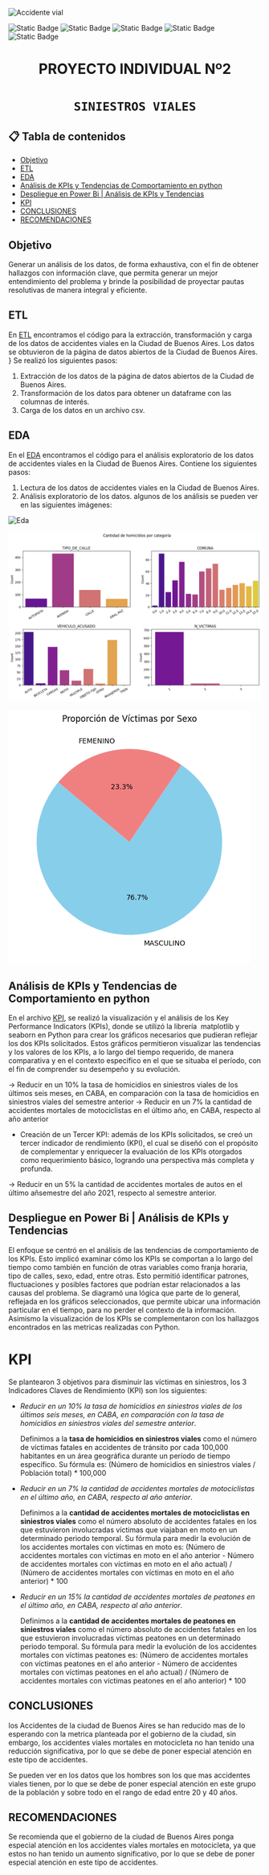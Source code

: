<!-- inserta una imagen de un accidente vial -->
![Accidente vial](https://www.motociclismo.es/uploads/s1/11/53/89/15/accidente-de-moto_2_790x454.jpeg)

![Static Badge](https://img.shields.io/badge/PowerBI-gray?style=flat&logo=powerbi)
![Static Badge](https://img.shields.io/badge/Python-gray?style=flat&logo=python)
![Static Badge](https://img.shields.io/badge/-Pandas-gray?style=flat&logo=pandas)
![Static Badge](https://img.shields.io/badge/-Matplotlib-gray?style=flat&logo=matplotlib)
![Static Badge](https://img.shields.io/badge/-Seaborn-gray?style=flat&logo=seaborn)


# <h1 align=center> **PROYECTO INDIVIDUAL Nº2** </h1>
# <h1 align=center>**`SINIESTROS VIALES`**</h1>

## 📋 **Tabla de contenidos**
- [Objetivo](#objetivo)
- [ETL](#etl)
- [EDA](#eda)
- [Análisis de KPIs y Tendencias de Comportamiento en python](#análisis-de-kpis-y-tendencias-de-comportamiento-en-python)
- [Despliegue en Power Bi | Análisis de KPIs y Tendencias](#despliegue-en-power-bi--análisis-de-kpis-y-tendencias)
- [KPI](#kpi)
- [CONCLUSIONES](#conclusiones)
- [RECOMENDACIONES](#recomendaciones)


## **Objetivo** 
Generar un análisis de los datos, de forma exhaustiva, con el fin de  obtener hallazgos con información clave, que permita generar un mejor entendimiento del problema y brinde la posibilidad de proyectar pautas resolutivas de manera integral y eficiente.

## ETL
En [ETL](https://github.com/KeylaSernaB/PI_DA/blob/main/Notebooks/ETL.ipynb) encontramos el código para la extracción, transformación y carga de los datos de accidentes viales en la Ciudad de Buenos Aires. Los datos se obtuvieron de la página de datos abiertos de la Ciudad de Buenos Aires. }
Se realizó los siguientes pasos:
1. Extracción de los datos de la página de datos abiertos de la Ciudad de Buenos Aires.
2. Transformación de los datos para obtener un dataframe con las columnas de interés.
3. Carga de los datos en un archivo csv.

## EDA
En el [EDA](https://github.com/KeylaSernaB/PI_DA/blob/main/Notebooks/EDA.ipynb) encontramos el código para el análisis exploratorio de los datos de accidentes viales en la Ciudad de Buenos Aires. 
Contiene los siguientes pasos:
1. Lectura de los datos de accidentes viales en la Ciudad de Buenos Aires.
2. Análisis exploratorio de los datos. algunos de los análisis se pueden ver en las siguientes imágenes:

![Eda](./src/hom_añomesdia.png)

![Eda](./src/hom_categoria.png)

![Eda](./src/vict_sexo.png)


## Análisis de KPIs y Tendencias de Comportamiento en python
En el archivo [KPI](https://github.com/KeylaSernaB/PI_DA/blob/main/Notebooks/kpis.ipynb), se realizó la visualización y el análisis de los Key Performance Indicators (KPIs), donde se utilizó la librería  matplotlib y seaborn en Python para crear los gráficos necesarios que pudieran reflejar los dos KPIs solicitados. Estos gráficos permitieron visualizar las tendencias y los valores de los KPIs, a lo largo del tiempo requerido, de manera comparativa y en el contexto específico en el que se situaba el período, con el fin de comprender su desempeño y su evolución.

→ Reducir en un 10% la tasa de homicidios en siniestros viales de los últimos seis meses, en CABA, en comparación con la tasa de homicidios en siniestros viales del semestre anterior
→ Reducir en un 7% la cantidad de accidentes mortales de motociclistas en el último año, en CABA, respecto al año anterior

* Creación de un Tercer KPI: además de los KPIs solicitados, se creó un tercer indicador de rendimiento (KPI), el cual se diseñó con el propósito de complementar y enriquecer la evaluación de los KPIs otorgados como requerimiento básico, logrando una perspectiva más completa y profunda.
  
→ Reducir en un 5% la cantidad de accidentes mortales de autos en el último añsemestre del año 2021,  respecto al semestre anterior.

## Despliegue en Power Bi | Análisis de KPIs y Tendencias 

El enfoque se centró en el análisis de las tendencias de comportamiento de los KPIs. Esto implicó examinar cómo los KPIs se comportan a lo largo del tiempo como también en función de otras variables como franja horaria, tipo de calles, sexo, edad, entre otras. Esto permitió identificar patrones, fluctuaciones y posibles factores que podrían estar relacionados a las causas del problema. 
Se diagramó una lógica que parte de lo general, reflejada en los gráficos seleccionados, que permite ubicar una información particular en el tiempo, para no perder el contexto de la información. Asimismo la visualización de los KPIs se complementaron con los hallazgos encontrados en las metricas realizadas con Python.

# KPI

Se plantearon 3 objetivos para disminuir las víctimas en siniestros, los 3 Indicadores Claves de Rendimiento (KPI) son los siguientes:

- *Reducir en un 10% la tasa de homicidios en siniestros viales de los últimos seis meses, en CABA, en comparación con la tasa de homicidios en siniestros viales del semestre anterior*.
  
  Definimos a la **tasa de homicidios en siniestros viales** como el número de víctimas fatales en accidentes de tránsito por cada 100,000 habitantes en un área geográfica durante un período de tiempo específico.
  Su fórmula es: (Número de homicidios en siniestros viales / Población total) * 100,000
  
- *Reducir en un 7% la cantidad de accidentes mortales de motociclistas en el último año, en CABA, respecto al año anterior*.
  
  Definimos a la **cantidad de accidentes mortales de motociclistas en siniestros viales** como el número absoluto de accidentes fatales en los que estuvieron involucradas víctimas que viajaban en moto en un determinado periodo temporal.
  Su fórmula para medir la evolución de los accidentes mortales con víctimas en moto es: (Número de accidentes mortales con víctimas en moto en el año anterior - Número de accidentes mortales con víctimas en moto en el año actual) / (Número de accidentes mortales con víctimas en moto en el año anterior) * 100

- *Reducir en un 15% la cantidad de accidentes mortales de peatones en el último año, en CABA, respecto al año anterior*.
  
  Definimos a la **cantidad de accidentes mortales de peatones en siniestros viales** como el número absoluto de accidentes fatales en los que estuvieron involucradas víctimas peatones en un determinado periodo temporal.
  Su fórmula para medir la evolución de los accidentes mortales con víctimas peatones es: (Número de accidentes mortales con víctimas peatones en el año anterior - Número de accidentes mortales con víctimas peatones en el año actual) / (Número de accidentes mortales con víctimas peatones en el año anterior) * 100


## CONCLUSIONES

los Accidentes de la ciudad de Buenos Aires se han reducido mas de lo esperando con la metrica planteada por el gobierno de la ciudad, sin embargo, los accidentes viales mortales en motocicleta no han tenido una reducción significativa, por lo que se debe de poner especial atención en este tipo de accidentes.

Se pueden ver en los datos que los hombres son los que mas accidentes viales tienen, por lo que se debe de poner especial atención en este grupo de la población y sobre todo en el rango de edad entre 20 y 40 años.

## RECOMENDACIONES

Se recomienda que el gobierno de la ciudad de Buenos Aires ponga especial atención en los accidentes viales mortales en motocicleta, ya que estos no han tenido un aumento significativo, por lo que se debe de poner especial atención en este tipo de accidentes.
